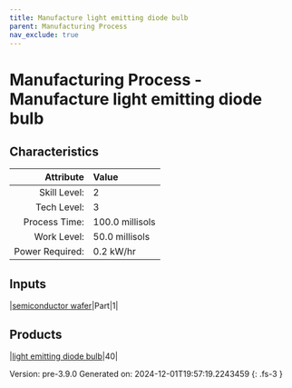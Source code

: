 ```yaml
---
title: Manufacture light emitting diode bulb
parent: Manufacturing Process
nav_exclude: true
---
```

# Manufacturing Process - Manufacture light emitting diode bulb


## Characteristics

| Attribute      | Value |
|--------:|:------|
|Skill Level:|2|
|Tech Level:|3|
|Process Time:|100.0 millisols|
|Work Level:|50.0 millisols|
|Power Required:|0.2 kW/hr|

## Inputs

|[semiconductor wafer](../part/semiconductor-wafer.html)|Part|1|

## Products

|[light emitting diode bulb](../part/light-emitting-diode-bulb.html)|40|


Version: pre-3.9.0 Generated on: 2024-12-01T19:57:19.2243459
{: .fs-3 }

